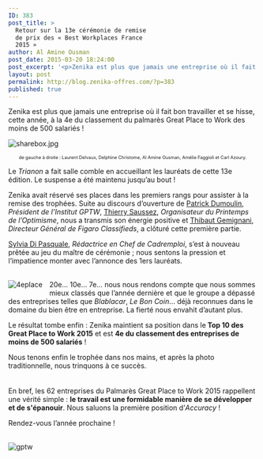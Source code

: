 ```yaml
---
ID: 383
post_title: >
  Retour sur la 13e cérémonie de remise
  de prix des « Best Workplaces France
  2015 »
author: Al Amine Ousman
post_date: 2015-03-20 18:24:00
post_excerpt: '<p>Zenika est plus que jamais une entreprise où il fait bon travailler et se hisse, cette année, à la 4e du classement du palmarès Great Place to Work des moins de 500 salariés&nbsp;!</p> <p><img src="/public/Al/GPTW/2015/sharebox.jpg" alt="sharebox.jpg" style="display:block; margin:0 auto;" /></p> <center><p style="font-size:9px;">de gauche à droite : Laurent Delvaux, Delphine Christome, Al Amine Ousman, Amélie Faggioli et Carl Azoury.</p></center> '
layout: post
permalink: http://blog.zenika-offres.com/?p=383
published: true
---
```

<p>Zenika est plus que jamais une entreprise où il fait bon travailler et se hisse, cette année, à la 4e du classement du palmarès Great Place to Work des moins de 500 salariés&nbsp;!</p> <p><img src="/wp-content/uploads/2015/07/sharebox.jpg" alt="sharebox.jpg" style="display:block; margin:0 auto;" /></p> <center><p style="font-size:9px;">de gauche à droite : Laurent Delvaux, Delphine Christome, Al Amine Ousman, Amélie Faggioli et Carl Azoury.</p></center>
<!--more-->
<p>Le <em>Trianon</em> a fait salle comble en accueillant les lauréats de cette 13e édition. Le suspense a été maintenu jusqu’au bout&nbsp;!</p> <p>Zenika avait réservé ses places dans les premiers rangs pour assister à la remise des trophées. Suite au discours d’ouverture de <a href="http://www.greatplacetowork.fr/a-notre-sujet/notre-equipe/patrick-dumoulin">Patrick Dumoulin</a>, <em>Président de l’Institut GPTW</em>, <a href="http://www.printempsdeloptimisme.com/thierry-saussez-conseil-en-communication.html">Thierry Saussez</a>, <em>Organisateur du Printemps de l’Optimisme</em>, nous a transmis son énergie positive et <a href="https://twitter.com/tgemignani">Thibaut Gemignani</a>, <em>Directeur Général de Figaro Classifieds</em>, a clôturé cette première partie.</p> <p><a href="https://twitter.com/syl_dipasquale">Sylvia Di Pasquale</a>, <em>Rédactrice en Chef de Cadremploi</em>, s’est à nouveau prêtée au jeu du maître de cérémonie&nbsp;; nous sentons la pression et l’impatience monter avec l’annonce des 1ers lauréats.<br />
<br /></p> <p><img src="/wp-content/uploads/2015/07/.zenika4_s.jpg" alt="4eplace" style="float:left; margin: 0 1em 1em 0;" title="4eplace" /> 20e… 10e… 7e… nous nous rendons compte que nous sommes mieux classés que l’année dernière et que le groupe a dépassé des entreprises telles que <em>Blablacar</em>, <em>Le Bon Coin</em>… déjà reconnues dans le domaine du bien être en entreprise. La fierté nous envahit d’autant plus.<br /></p> <p>Le résultat tombe enfin&nbsp;: Zenika maintient sa position dans le<strong> Top 10 des Great Place to Work 2015</strong> et est <strong>4e du classement des entreprises de moins de 500 salariés</strong> !<br /></p> <p>Nous tenons enfin le trophée dans nos mains, et après la photo traditionnelle, nous trinquons à ce succès.<br />
<br /><br />
En bref, les 62 entreprises du Palmarès Great Place to Work 2015 rappellent une vérité simple&nbsp;: <strong>le travail est une formidable manière de se développer et de s'épanouir</strong>. Nous saluons la première position d’<em>Accuracy</em>&nbsp;!</p> <p>Rendez-vous l’année prochaine !<br />
<br /></p> <p><img src="/wp-content/uploads/2015/07/GPTW3.jpg" alt="gptw" style="display:block; margin:0 auto;" title="gptw" /></p>